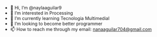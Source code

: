 - 👋 Hi, I’m @naylaaguilar9
- 👀 I’m interested in Processing
- 🌱 I’m currently learning Tecnologia Multimedial
- 💞️ I’m looking to become better programmer
- 📫 How to reach me through my email: nanaaguilar704@gmail.com

<!---
naylaaguilar9/naylaaguilar9 is a ✨ special ✨ repository because its `README.md` (this file) appears on your GitHub profile.
You can click the Preview link to take a look at your changes.
--->
